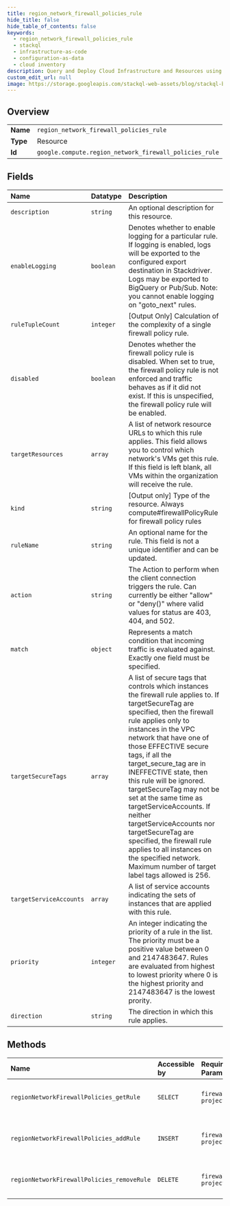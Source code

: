 ```yaml
---
title: region_network_firewall_policies_rule
hide_title: false
hide_table_of_contents: false
keywords:
  - region_network_firewall_policies_rule
  - stackql
  - infrastructure-as-code
  - configuration-as-data
  - cloud inventory
description: Query and Deploy Cloud Infrastructure and Resources using SQL
custom_edit_url: null
image: https://storage.googleapis.com/stackql-web-assets/blog/stackql-blog-post-featured-image.png
---
```

  
    

## Overview
<table><tbody>
<tr><td><b>Name</b></td><td><code>region_network_firewall_policies_rule</code></td></tr>
<tr><td><b>Type</b></td><td>Resource</td></tr>
<tr><td><b>Id</b></td><td><code>google.compute.region_network_firewall_policies_rule</code></td></tr>
</tbody></table>

## Fields
| Name | Datatype | Description |
|:-----|:---------|:------------|
| `description` | `string` | An optional description for this resource. |
| `enableLogging` | `boolean` | Denotes whether to enable logging for a particular rule. If logging is enabled, logs will be exported to the configured export destination in Stackdriver. Logs may be exported to BigQuery or Pub/Sub. Note: you cannot enable logging on "goto_next" rules. |
| `ruleTupleCount` | `integer` | [Output Only] Calculation of the complexity of a single firewall policy rule. |
| `disabled` | `boolean` | Denotes whether the firewall policy rule is disabled. When set to true, the firewall policy rule is not enforced and traffic behaves as if it did not exist. If this is unspecified, the firewall policy rule will be enabled. |
| `targetResources` | `array` | A list of network resource URLs to which this rule applies. This field allows you to control which network's VMs get this rule. If this field is left blank, all VMs within the organization will receive the rule. |
| `kind` | `string` | [Output only] Type of the resource. Always compute#firewallPolicyRule for firewall policy rules |
| `ruleName` | `string` | An optional name for the rule. This field is not a unique identifier and can be updated. |
| `action` | `string` | The Action to perform when the client connection triggers the rule. Can currently be either "allow" or "deny()" where valid values for status are 403, 404, and 502. |
| `match` | `object` | Represents a match condition that incoming traffic is evaluated against. Exactly one field must be specified. |
| `targetSecureTags` | `array` | A list of secure tags that controls which instances the firewall rule applies to. If targetSecureTag are specified, then the firewall rule applies only to instances in the VPC network that have one of those EFFECTIVE secure tags, if all the target_secure_tag are in INEFFECTIVE state, then this rule will be ignored. targetSecureTag may not be set at the same time as targetServiceAccounts. If neither targetServiceAccounts nor targetSecureTag are specified, the firewall rule applies to all instances on the specified network. Maximum number of target label tags allowed is 256. |
| `targetServiceAccounts` | `array` | A list of service accounts indicating the sets of instances that are applied with this rule. |
| `priority` | `integer` | An integer indicating the priority of a rule in the list. The priority must be a positive value between 0 and 2147483647. Rules are evaluated from highest to lowest priority where 0 is the highest priority and 2147483647 is the lowest prority. |
| `direction` | `string` | The direction in which this rule applies. |
## Methods
| Name | Accessible by | Required Params | Description |
|:-----|:--------------|:----------------|:------------|
| `regionNetworkFirewallPolicies_getRule` | `SELECT` | `firewallPolicy, project, region` | Gets a rule of the specified priority. |
| `regionNetworkFirewallPolicies_addRule` | `INSERT` | `firewallPolicy, project, region` | Inserts a rule into a network firewall policy. |
| `regionNetworkFirewallPolicies_removeRule` | `DELETE` | `firewallPolicy, project, region` | Deletes a rule of the specified priority. |
